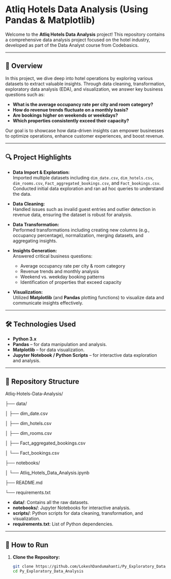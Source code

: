 # Atliq Hotels Data Analysis (Using Pandas & Matplotlib)

Welcome to the **Atliq Hotels Data Analysis** project! This repository contains a comprehensive data analysis project focused on the hotel industry, developed as part of the Data Analyst course from Codebasics.

---

## 🚀 Overview

In this project, we dive deep into hotel operations by exploring various datasets to extract valuable insights. Through data cleaning, transformation, exploratory data analysis (EDA), and visualization, we answer key business questions such as:

- **What is the average occupancy rate per city and room category?**
- **How do revenue trends fluctuate on a monthly basis?**
- **Are bookings higher on weekends or weekdays?**
- **Which properties consistently exceed their capacity?**

Our goal is to showcase how data-driven insights can empower businesses to optimize operations, enhance customer experiences, and boost revenue.

---

## 🔍 Project Highlights

- **Data Import & Exploration:**  
  Imported multiple datasets including `dim_date.csv`, `dim_hotels.csv`, `dim_rooms.csv`, `Fact_aggregated_bookings.csv`, and `Fact_bookings.csv`. Conducted initial data exploration and ran ad hoc queries to understand the data.

- **Data Cleaning:**  
  Handled issues such as invalid guest entries and outlier detection in revenue data, ensuring the dataset is robust for analysis.

- **Data Transformation:**  
  Performed transformations including creating new columns (e.g., occupancy percentage), normalization, merging datasets, and aggregating insights.

- **Insights Generation:**  
  Answered critical business questions:
  - Average occupancy rate per city & room category
  - Revenue trends and monthly analysis
  - Weekend vs. weekday booking patterns
  - Identification of properties that exceed capacity

- **Visualization:**  
  Utilized **Matplotlib** (and **Pandas** plotting functions) to visualize data and communicate insights effectively.

---

## 🛠️ Technologies Used

- **Python 3.x**
- **Pandas** – for data manipulation and analysis.
- **Matplotlib** – for data visualization.
- **Jupyter Notebook / Python Scripts** – for interactive data exploration and analysis.

---

## 📂 Repository Structure

Atliq-Hotels-Data-Analysis/

├── data/

│   ├── dim_date.csv

│   ├── dim_hotels.csv

│   ├── dim_rooms.csv

│   ├── Fact_aggregated_bookings.csv

│   └── Fact_bookings.csv

├── notebooks/

│   └── Atliq_Hotels_Data_Analysis.ipynb

├── README.md

└── requirements.txt



- **data/**: Contains all the raw datasets.
- **notebooks/**: Jupyter Notebooks for interactive analysis.
- **scripts/**: Python scripts for data cleaning, transformation, and visualization.
- **requirements.txt**: List of Python dependencies.

---

## 📖 How to Run

1. **Clone the Repository:**

   ```bash
   git clone https://github.com/LokeshDandumahanti/Py_Exploratory_Data_Analysis.git
   cd Py_Exploratory_Data_Analysis
